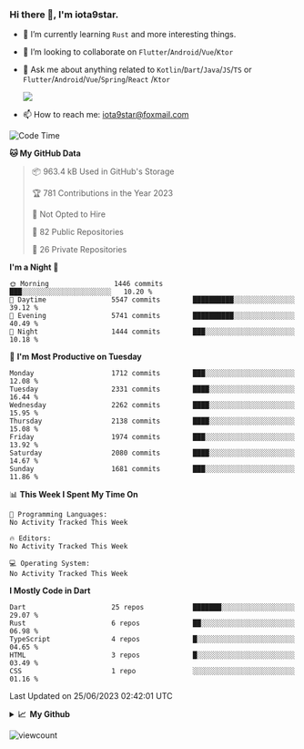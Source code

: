 ### Hi there 👋, I'm iota9star.

- 🌱 I’m currently learning `Rust` and more interesting things.
- 👯 I’m looking to collaborate on `Flutter`/`Android`/`Vue`/`Ktor`
- 💬 Ask me about anything related to `Kotlin`/`Dart`/`Java`/`JS`/`TS` or `Flutter`/`Android`/`Vue`/`Spring`/`React`
  /`Ktor`
  
  ![](https://github-readme-stats.vercel.app/api/top-langs?username=iota9star&show_icons=true&locale=en&layout=compact)
  
- 📫 How to reach me: [iota9star@foxmail.com](iota9star@foxmail.com)


<!--START_SECTION:waka-->
![Code Time](http://img.shields.io/badge/Code%20Time-3%2C090%20hrs%2054%20mins-blue)

**🐱 My GitHub Data** 

> 📦 963.4 kB Used in GitHub's Storage 
 > 
> 🏆 781 Contributions in the Year 2023
 > 
> 🚫 Not Opted to Hire
 > 
> 📜 82 Public Repositories 
 > 
> 🔑 26 Private Repositories 
 > 
**I'm a Night 🦉** 

```text
🌞 Morning                1446 commits        ███░░░░░░░░░░░░░░░░░░░░░░   10.20 % 
🌆 Daytime                5547 commits        ██████████░░░░░░░░░░░░░░░   39.12 % 
🌃 Evening                5741 commits        ██████████░░░░░░░░░░░░░░░   40.49 % 
🌙 Night                  1444 commits        ███░░░░░░░░░░░░░░░░░░░░░░   10.18 % 
```
📅 **I'm Most Productive on Tuesday** 

```text
Monday                   1712 commits        ███░░░░░░░░░░░░░░░░░░░░░░   12.08 % 
Tuesday                  2331 commits        ████░░░░░░░░░░░░░░░░░░░░░   16.44 % 
Wednesday                2262 commits        ████░░░░░░░░░░░░░░░░░░░░░   15.95 % 
Thursday                 2138 commits        ████░░░░░░░░░░░░░░░░░░░░░   15.08 % 
Friday                   1974 commits        ███░░░░░░░░░░░░░░░░░░░░░░   13.92 % 
Saturday                 2080 commits        ████░░░░░░░░░░░░░░░░░░░░░   14.67 % 
Sunday                   1681 commits        ███░░░░░░░░░░░░░░░░░░░░░░   11.86 % 
```


📊 **This Week I Spent My Time On** 

```text
💬 Programming Languages: 
No Activity Tracked This Week

🔥 Editors: 
No Activity Tracked This Week

💻 Operating System: 
No Activity Tracked This Week
```

**I Mostly Code in Dart** 

```text
Dart                     25 repos            ███████░░░░░░░░░░░░░░░░░░   29.07 % 
Rust                     6 repos             ██░░░░░░░░░░░░░░░░░░░░░░░   06.98 % 
TypeScript               4 repos             █░░░░░░░░░░░░░░░░░░░░░░░░   04.65 % 
HTML                     3 repos             █░░░░░░░░░░░░░░░░░░░░░░░░   03.49 % 
CSS                      1 repo              ░░░░░░░░░░░░░░░░░░░░░░░░░   01.16 % 
```




 Last Updated on 25/06/2023 02:42:01 UTC
<!--END_SECTION:waka-->

<details>
  <summary><b>📈&nbsp;&nbsp;My Github</b></summary>
  <br>
  <img src='https://github-profile-trophy.vercel.app/?username=iota9star'>
  <img src='https://bad-apple-github-readme.vercel.app/api?show_bg=1&username=iota9star&hide_title=true'>
  <img src='http://cr-skills-chart-widget.azurewebsites.net/api/api?username=iota9star'>
  <img src='https://github-readme-stats.vercel.app/api/wakatime?username=iota9star&layout=compact'>
</details>


![viewcount](https://count.getloli.com/get/@iota9star?theme=rule34)
